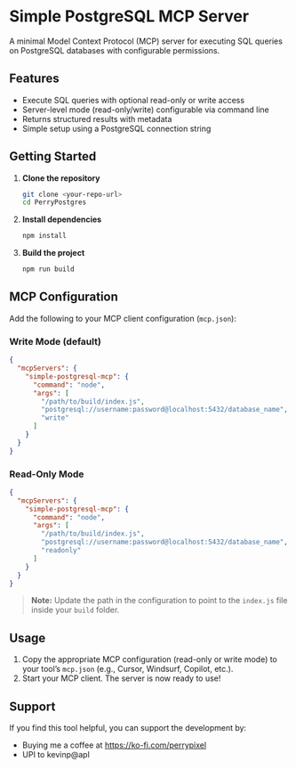 # Simple PostgreSQL MCP Server

A minimal Model Context Protocol (MCP) server for executing SQL queries on PostgreSQL databases with configurable permissions.

## Features

- Execute SQL queries with optional read-only or write access
- Server-level mode (read-only/write) configurable via command line
- Returns structured results with metadata
- Simple setup using a PostgreSQL connection string

## Getting Started

1. **Clone the repository**
   ```bash
   git clone <your-repo-url>
   cd PerryPostgres
   ```
2. **Install dependencies**
   ```bash
   npm install
   ```
3. **Build the project**
   ```bash
   npm run build
   ```

## MCP Configuration

Add the following to your MCP client configuration (`mcp.json`):

### Write Mode (default)

```json
{
  "mcpServers": {
    "simple-postgresql-mcp": {
      "command": "node",
      "args": [
        "/path/to/build/index.js",
        "postgresql://username:password@localhost:5432/database_name",
        "write"
      ]
    }
  }
}
```

### Read-Only Mode

```json
{
  "mcpServers": {
    "simple-postgresql-mcp": {
      "command": "node",
      "args": [
        "/path/to/build/index.js",
        "postgresql://username:password@localhost:5432/database_name",
        "readonly"
      ]
    }
  }
}
```

> **Note:** Update the path in the configuration to point to the `index.js` file inside your `build` folder.

## Usage

1. Copy the appropriate MCP configuration (read-only or write mode) to your tool’s `mcp.json` (e.g., Cursor, Windsurf, Copilot, etc.).
2. Start your MCP client. The server is now ready to use!

## Support
If you find this tool helpful, you can support the development by:
- Buying me a coffee at https://ko-fi.com/perrypixel
- UPI to kevinp@apl
